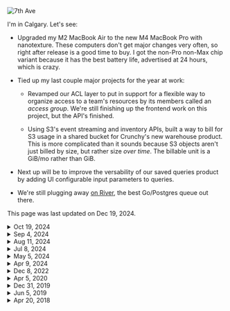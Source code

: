 <div class="my-16
            ml-[calc(-1rem)] mr-[calc(-1rem)] w-[calc(100%+2rem)]
            lg:mr-[calc(-1rem-75px)] lg:ml-[calc(-1rem-75px)] lg:w-[calc(100%+2rem+2*75px)]
            xl:mr-[calc(-1rem-150px)] xl:ml-[calc(-1rem-150px)] xl:w-[calc(100%+2rem+2*150px)]
            ">
    <img src="/photographs{{DownloadedImage .Ctx "/now/7th-ave" "https://www.dropbox.com/scl/fi/l3kduxtlns6pzjlmo4zns/L1000513.JPG?rlkey=2dzclgpezw7ei2px864afiky2&dl=1" 1300}}" alt="7th Ave" class="lg:rounded-lg w-full" loading="lazy">
</div>

I'm in Calgary. Let's see:

* Upgraded my M2 MacBook Air to the new M4 MacBook Pro with nanotexture. These computers don't get major changes very often, so right after release is a good time to buy. I got the non-Pro non-Max chip variant because it has the best battery life, advertised at 24 hours, which is crazy.

* Tied up my last couple major projects for the year at work:

    * Revamped our ACL layer to put in support for a flexible way to organize access to a team's resources by its members called an _access group_. We're still finishing up the frontend work on this project, but the API's finished.

    * Using S3's event streaming and inventory APIs, built a way to bill for S3 usage in a shared bucket for Crunchy's new warehouse product. This is more complicated than it sounds because S3 objects aren't just billed by size, but rather size _over time_. The billable unit is a GiB/mo rather than GiB.

* Next up will be to improve the versability of our saved queries product by adding UI configurable input parameters to queries.

* We're still plugging away [on River](https://github.com/riverqueue/river), the best Go/Postgres queue out there.

<div class="mb-16 not-prose">
    <p class="font-serif italic my-1 leading-normal not-prose text-sm tracking-tight">This page was last updated on
        <span class="font-bold">Dec 19, 2024</span>.
    </p>
</div>

<details>
    <summary class="font-semibold font-serif italic list-outside pl-1 text-sm">Oct 19, 2024</summary>
    <div class="my-10">

<div class="my-16
            ml-[calc(-1rem)] mr-[calc(-1rem)] w-[calc(100%+2rem)]
            lg:mr-[calc(-1rem-75px)] lg:ml-[calc(-1rem-75px)] lg:w-[calc(100%+2rem+2*75px)]
            xl:mr-[calc(-1rem-150px)] xl:ml-[calc(-1rem-150px)] xl:w-[calc(100%+2rem+2*150px)]
            ">
    <img src="/photographs{{DownloadedImage .Ctx "/now/skyscrapers" "https://www.dropbox.com/scl/fi/hwt1dm93omj4l2qhuppww/2W4A6069.JPG?rlkey=w3cj9fbkgvk0ohdn6b34x0eod&dl=1" 1300}}" alt="Skyscrapers" class="lg:rounded-lg w-full" loading="lazy">
</div>

I'm in San Francisco, having recently returned from [Rails World in Toronto](/fragments/rails-world-2024), which was a lot of fun. Beyond that:

* I finished a massive access control refactor that builds out a more flexible RBAC (role-based access control) system for Bridge. It doesn't sound much, but the roots of ACL run deep, and it ended up touching every important file in project, in the end taking me multiple months to fully complete.

* Next up is a billing system for metered storage use. Harder than it sounds on the face because you're not just tracking storage, but _storage over time_. If someone stores 10 TB for most of the month but deletes every last byte before invoicing day, they should still be charged for about 10 TB. If someone spikes up to 10 TB for only a single day before deleting it all, they should be charged far less. Rather than charging per GB, you're really charging per GB-hour.

* I'm trying, and mostly failing, to update this site more consistently. The notification came in to update this page on Oct 1st, and yet, *sigh*, I'm doing it on the 19th.

</div>
</details>

<details>
    <summary class="font-semibold font-serif italic list-outside pl-1 text-sm">Sep 4, 2024</summary>
    <div class="my-10">

It's September, although in California, it's hard to notice.

I was in Washington DC last week for a company off-site, a once a year event where our team converges in one location. My first time in the city, I toured the length of the National Mall and its supremely iconic landmarks. At almost 40C and that incredible east coast humidity, it was a sweaty affair (but neat!).

Bridge is going well. We shipped a lot this past year, and gotten to a point where it's quite a mature product. As always, our core competency is hosting Postgres, which implies stability, and to some extent being boring and predictable, but our platform and analytics teams are working on big, ambitious projects, so it feels like we've got a couple moonshots in flight.

Years in, our code is as clean and stable as any project I've ever seen of this age, and 100x better than many. I just ran our test suite on my underpowered, commodity laptop, and we're sitting at 4237 tests running in 27.595s, which is great. Last week I pushed through a big test refactor (+41,168 LOC, −29,160) so that not only are all tests marked as pararallelizable, but all _subtests_ of those tests too. We're on Go 1.23 of course, and refactor regularly so that convention is strong and everything is in ship shape.

I'm not working on AI, and indeed may be the last person in San Francisco (and soon, the world?) who's never typed anything into an AI prompt.

</div>
</details>

<details>
    <summary class="font-semibold font-serif italic list-outside pl-1 text-sm">Aug 11, 2024</summary>
    <div class="my-10">

<div class="mb-16 mt-8
            ml-[calc(-1rem)] mr-[calc(-1rem)] w-[calc(100%+2rem)]
            lg:mr-[calc(-1rem-75px)] lg:ml-[calc(-1rem-75px)] lg:w-[calc(100%+2rem+2*75px)]
            xl:mr-[calc(-1rem-150px)] xl:ml-[calc(-1rem-150px)] xl:w-[calc(100%+2rem+2*150px)]
            ">
    <img src="/photographs/now/2024-07-salesforce-tower.jpg" alt="Salesforce Tower" class="lg:rounded-lg w-full" loading="lazy">
</div>

## Pen testing, Q3, DC

It's August. I don't have anything of substance to write about, so here's a couple short points instead:

* We're currently running a pen test with an external contractor. They're the best one we've worked with so far, and a number of legitimate liabilities have fallen out of it. I've spent the last few weeks shoring up the walls.

* My main macro project continues to be rebuilding our roles system. There's been a lot of smaller distractions, and refactoring existing code to make what I'm envisioning possible has taken longer than I expected.

* I've acquired a new toy, a Leica Q3. I finally ordered one the week before prices were set to increase. Leicas are bad deals and I'm old enough now to know very definitively that new consumer products will never make you happy, but what the hell, I hadn't bought anything substantial in a long time.

* I'm headed to Washington DC in a few weeks, the first time I'll have ever visited the nation's capital. I've heard mixed things, and honestly can't say whether I'll love or hate it.

* I've been playing way too much [_Elden Ring_](/fragments/elden-ring), a game I thought I'd hate like other FromSoft games, but which I now acknowledge is a masterpiece of both worldbuilding and gameplay design.

</div>
</details>

<details>
    <summary class="font-semibold font-serif italic list-outside pl-1 text-sm">Jul 8, 2024</summary>
    <div class="my-10">

## RBAC, Python (#rbac)

I'm in San Francisco.

I'm working on rebuilding Bridge's RBAC (role-based access control) system, taking inspiration from [Tailscale's substantial write up on the subject](https://tailscale.com/blog/rbac-like-it-was-meant-to-be), which seems to be the most contemporary thinking on the subject from practioners who _also_ do a good job of it in their own product. Dozens of companies selling enterprise security solutions have strong opinions on the subject, but it doesn't inspire much confidence when their own offerings are of middling quality.

I've been relearning Python to help build a [River's Python client library](https://github.com/riverqueue/riverqueue-python). The language's been a mixed bag overall, but it's been interesting diving into typing, asyncio, and tooling like [Rye](https://github.com/astral-sh/rye), none of which existed the last time I worked in the language.

</div>
</details>

<details>
    <summary class="font-semibold font-serif italic list-outside pl-1 text-sm">May 5, 2024</summary>
    <div class="my-10">

<div class="mb-16 mt-8
            ml-[calc(-1rem)] mr-[calc(-1rem)] w-[calc(100%+2rem)]
            lg:mr-[calc(-1rem-75px)] lg:ml-[calc(-1rem-75px)] lg:w-[calc(100%+2rem+2*75px)]
            xl:mr-[calc(-1rem-150px)] xl:ml-[calc(-1rem-150px)] xl:w-[calc(100%+2rem+2*150px)]
            ">
    <img src="/photographs/now/2024-05-stayery.jpg" alt="Stayery" class="lg:rounded-lg w-full" loading="lazy">
</div>

I'm spending the month in Berlin, where I'm trying to run and write every day, and enjoy time in a place that's less reminiscent of a zombie wasteland than my home city.

The next big project I'm tackling at work is Active Directory. That sounds about as fun as a root canal, but I take it as an interesting challenge. AD is a long in the tooth technology that's still in use by many of the biggest players in the industry (we even used it at Stripe!). How can we integrate it in such a way that it gets big users what they need, produces as little code as possible and as few headaches for us, and maximizes the yield in leverage we get out of the effort. For example, it might involve ignoring the low level AD APIs and integrating [SCIM instead](https://en.wikipedia.org/wiki/System_for_Cross-domain_Identity_Management), thereby buying us compatibility with other non-AD SCIM-based systems.

Blake and I continue work on our open source Postgres job queue, [River](https://github.com/riverqueue/river), which I think is fair to say is the most full-featured in the Go ecosystem by some margin. There's something incredibly satisfying about taking a project scoped to a known, fixed domain, and refinining its code over and over again until it's _perfect_.  Trying to handle every edge, and with attention to detail on every line of code.

I recently published [Ruby gem](https://github.com/riverqueue/riverqueue-ruby) that enables job insertion in Ruby, but for jobs to be worked in Go, which is something that I'd always wanted back at Heroku and Stripe. I wrote about [my experience putting in type checking with Steep, and publishing RBS files](/fragments/ruby-typing-2024) for the project.

</div>
</details>

<details>
    <summary class="font-semibold font-serif italic list-outside pl-1 text-sm">Apr 9, 2024</summary>
    <div class="my-10">

I'm in San Francisco, where inertia keeps me rooted.

Work on Crunchy Bridge continues. As part of filling out a self-evaluation last week I scanned every pull request I've issued over the last year, and I liked what I saw. What we've shipped during that time is above and beyond any org I've worked at before. Small teams, agile tech stacks, and lack of a culture of objection-for-objection's-sake do wonders for productivity.

A few things I sent out the door recently:

* Multi-factor authentication, supporting WebAuthn (Yubikeys and biometric challenges like Touch ID) and TOTP (time-based one-time passwords). ([Notes](/fragments/lean-fast) on getting this shipped quickly.)
* An asynchronous query runner that's built to scale by taking advantage of Go's parallelism, by storing results to S3 instead of Postgres, and which prunes its results regularly.
* [Retired our use of Keycloak](/atoms/gkoxmy2), which involved many smaller tasks like adopting a [fancy new password hashing scheme](/fragments/password-hashing).

Pre-lockdown, I'd gotten into the best shape of my life by baking exercise into my schedule with a daily run commute, fitness which I unfortunately let languish. Newly armed with a WeWork pass and gym membership (for the showers), I'm bringing it back. A straight shot from the mountain down Market St to Embarcadero -- 50km/week if I keep it up.

Next month, Europe.

</div>
</details>

<details>
    <summary class="font-semibold font-serif italic list-outside pl-1 text-sm">Dec 8, 2022</summary>
    <div class="my-10">

I'm back home in Calgary for the holidays, staring into the precipice of 2023 which between money markets, strife, and war is shaping up to be a formidable year.

At work, we're aiming to build the best database-as-a-service in the world. I shipped more features over the last year than the previous five combined, and which were built into a robust stack that to this day has less tech debt than many two-week-old startups (I'm kind of proud of it, you might be able to tell). We have another aggressive roadmap for 2023, and I'll be doing my best to make sure that we don't slip.

I added a couple new sections to the site recently:

* [**Atoms:**](/atoms) Short multimedia particles minus the stress of a social media platform ([atom feed](/atoms.atom)).
* [**Sequences:**](/sequences) Periodic large format photos paired with prose. An older project, but one which I recently revived, flattened, and republished.

A few weeks before that I became somewhat enamored by the idea of [Spring '83](https://www.robinsloan.com/lab/specifying-spring-83/) and ended up [writing a server implementation](https://github.com/brandur/neospring) which is now in prod and [hosts my board](https://neospring.brandur.org/). I don't think Twitter is being displaced anytime soon, but these indy web projects are great.

In 2023: write, move, visit France.

</div>
</details>

<details>
    <summary class="font-semibold font-serif italic list-outside pl-1 text-sm">Apr 5, 2020</summary>
    <div class="my-10">

<div class="mb-16 mt-8
            ml-[calc(-1rem)] mr-[calc(-1rem)] w-[calc(100%+2rem)]
            lg:mr-[calc(-1rem-75px)] lg:ml-[calc(-1rem-75px)] lg:w-[calc(100%+2rem+2*75px)]
            xl:mr-[calc(-1rem-150px)] xl:ml-[calc(-1rem-150px)] xl:w-[calc(100%+2rem+2*150px)]
            ">
    <img src="/assets/images/now/twin-peaks-stairs.jpg" alt="Stairs up to Twin Peaks" class="lg:rounded-lg w-full" loading="lazy">
</div>

It's 2020. Like for almost everyone else on Earth, COVID-19 is top-of-mind. I'm working from home, San Francisco is sheltering in place, and the future is a hugely uncertain time.

As bad as our present day situation is, an indefinite work from home policy has given me more flexibility and more energy in my day-to-day than I've ever had in my adult life, and I'm going to do my best not to waste it.

Some things I’m working on:

* Write every day, and try to so fluidly. Instead of agonizing over every word, get content down, revise, and revise again. Some projects:

    * A (roughly) weekly newsletter called <em>Nanoglyph</em>. I’m challenging myself to send at least 30 editions in 2020, and do so without compromising content quality. You should <a href="https://nanoglyph-signup.brandur.org/">try subscribing</a>.
    * A development log with notes on daily software discoveries and projects. Most entries will be of minor interest, but frequent enough to build writing cadence. <a href="/fragments/google-cloud-run-deploy">For example</a>.

* Meditate every day.

</div>
</details>

<details>
    <summary class="font-semibold font-serif italic list-outside pl-1 text-sm">Dec 31, 2019</summary>
    <div class="my-10">

<div class="mb-16 mt-8
            ml-[calc(-1rem)] mr-[calc(-1rem)] w-[calc(100%+2rem)]
            lg:mr-[calc(-1rem-75px)] lg:ml-[calc(-1rem-75px)] lg:w-[calc(100%+2rem+2*75px)]
            xl:mr-[calc(-1rem-150px)] xl:ml-[calc(-1rem-150px)] xl:w-[calc(100%+2rem+2*150px)]
            ">
    <img src="/assets/images/now/calgary-snow.jpg" alt="Calgary snow" class="lg:rounded-lg w-full" loading="lazy">
</div>

I’m in Calgary for the winter break. It’s the last day of 2019 and we’re on the precipice of a new decade.

Some things I’m working on:

* Writing a (roughly) weekly newsletter called <em>Nanoglyph</em>. I’m challenging myself to send at least 30 editions in 2020, and do so without compromising content quality. You should <a href="https://nanoglyph-signup.brandur.org/">try subscribing</a>.
* Write more, and more fluidly. Instead of agonizing over every word, get content down, revise, and revise again.
* The craft of software has landed on a plateau where big, complicated, fragile backend deployments that support slow, underwhelming, buggy frontend products is the norm. Find techniques and ideas to reverse this trend and boost their signal.
* Ran 1000 miles and did 42k pushups in 2019, do so again in 2020. Keep weight at ~150 lbs. Zero in on ~10% body fat.
* Reboot meditation practice. Did pretty well in 2018, but fell off the wagon completely in 2019. Aim for a couple 30 consecutive day runs.

</div>
</details>

<details>
    <summary class="font-semibold font-serif italic list-outside pl-1 text-sm">Jun 5, 2019</summary>
    <div class="my-10">

<div class="mb-16 mt-8
            ml-[calc(-1rem)] mr-[calc(-1rem)] w-[calc(100%+2rem)]
            lg:mr-[calc(-1rem-75px)] lg:ml-[calc(-1rem-75px)] lg:w-[calc(100%+2rem+2*75px)]
            xl:mr-[calc(-1rem-150px)] xl:ml-[calc(-1rem-150px)] xl:w-[calc(100%+2rem+2*150px)]
            ">
    <img src="/assets/images/now/molecule-man.jpg" alt="Molecule man in Berlin" class="lg:rounded-lg w-full" loading="lazy">
</div>

I'm in Berlin.

A few points of focus:

* A <a href="/sequences-project">photography project called <strong><em>Sequences</em></strong></a> as an experiment to promote the independent web.
* A tiny static site framework that encourages stability through writing build recipes in a compiled language instead of in untyped templates, or having them implied through file organization.
* Writing on topics like <del>WebSockets</del> (<a href="/live-reload">done</a>), operable databases, and stability through data constraints.
* Nutrition and fitness: Leaner diet, run 1000 miles in 2019. Targeting <150 lbs. and ~10% body fat.

</div>
</details>

<details>
    <summary class="font-semibold font-serif italic list-outside pl-1 text-sm">Apr 20, 2018</summary>
    <div class="my-10">

<div class="mb-16 mt-8
            ml-[calc(-1rem)] mr-[calc(-1rem)] w-[calc(100%+2rem)]
            lg:mr-[calc(-1rem-75px)] lg:ml-[calc(-1rem-75px)] lg:w-[calc(100%+2rem+2*75px)]
            xl:mr-[calc(-1rem-150px)] xl:ml-[calc(-1rem-150px)] xl:w-[calc(100%+2rem+2*150px)]
            ">
    <img src="/assets/images/now/sutro-giants.jpg" alt="Sutro giants" class="lg:rounded-lg w-full" loading="lazy">
</div>

I'm in San Francisco, working on technology at Stripe.

A few points of focus:

* Meditating every day.
* Learning <a href="/rust-web">Rust</a>, and using it to proof out resilient services that don't need constant human attention.
* Exercising my <a href="https://twitter.com/brandur/statuses/823588112488013824">attention muscle</a> by putting in more periods of deep thought and intense non-maintenance work. I wake up early, and try to focus on only one thing at a time.

</div>
</details>


<!--

/ ---------------------------------------------------------------------------- 
/ OLD
/ ---------------------------------------------------------------------------- 

## April 20, 2018


## November 26, 2017

/ p I'm in Japan, visiting its unique duality of the most beautiful natural and urban environments in the world, decompressing from the ever-turning treadmill of electronic life, writing, and visiting as many <a href="https://en.wikipedia.org/wiki/Onsen">onsens</a> as I can find.



## September 18, 2017

/ p I'm in Canada enjoying its exceptional natural beauty during the final days of summer, visiting family, and attending the weddings of a few of my oldest friends.



## January 23rd, 2016

/ I'm in San Francisco concentrating on self-discipline, self-improvement, and shipping the next big thing at Stripe.



## Other old stuff

/ li Seeking to deeply understand some of my favorite pieces of technology like Postgres and Rust, and transforming those findings into published material.
/ li Writing an aspirational guide for building software that's simple, robust, and stable without constant human attention.
/ li Some basic voice recording to help me get more articulate and be able to form more cohesive long form thoughts in speech.

-->
